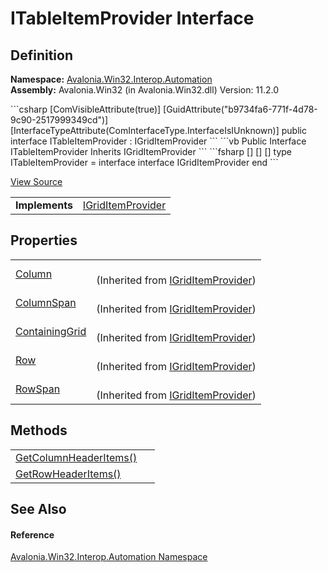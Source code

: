 # ITableItemProvider Interface




## Definition
**Namespace:** <a href="N_Avalonia_Win32_Interop_Automation">Avalonia.Win32.Interop.Automation</a>  
**Assembly:** Avalonia.Win32 (in Avalonia.Win32.dll) Version: 11.2.0

<Tabs groupId="api-code-preview">
<TabItem value="csharp" label="C#">
```csharp
[ComVisibleAttribute(true)]
[GuidAttribute("b9734fa6-771f-4d78-9c90-2517999349cd")]
[InterfaceTypeAttribute(ComInterfaceType.InterfaceIsIUnknown)]
public interface ITableItemProvider : IGridItemProvider
```
</TabItem>
<TabItem value="vb" label="VB">
```vb
<ComVisibleAttribute(true)>
<GuidAttribute("b9734fa6-771f-4d78-9c90-2517999349cd")>
<InterfaceTypeAttribute(ComInterfaceType.InterfaceIsIUnknown)>
Public Interface ITableItemProvider
	Inherits IGridItemProvider
```
</TabItem>
<TabItem value="fsharp" label="F#">
```fsharp
[<ComVisibleAttribute(true)>]
[<GuidAttribute("b9734fa6-771f-4d78-9c90-2517999349cd")>]
[<InterfaceTypeAttribute(ComInterfaceType.InterfaceIsIUnknown)>]
type ITableItemProvider = 
    interface
        interface IGridItemProvider
    end
```
</TabItem>
</Tabs>



<a href="https://github.com/AvaloniaUI/Avalonia/tree/master/src/Windows/Avalonia.Win32/Interop/Automation/ITableItemProvider.cs" title="View the source code">View Source</a>

<table>
<tr><td><strong>Implements</strong></td><td><a href="T_Avalonia_Win32_Interop_Automation_IGridItemProvider">IGridItemProvider</a></td></tr>
</table>



## Properties
<table>
<tr>
<td><a href="P_Avalonia_Win32_Interop_Automation_IGridItemProvider_Column">Column</a></td>
<td><br />(Inherited from <a href="T_Avalonia_Win32_Interop_Automation_IGridItemProvider">IGridItemProvider</a>)</td>
</tr>
<tr>
<td><a href="P_Avalonia_Win32_Interop_Automation_IGridItemProvider_ColumnSpan">ColumnSpan</a></td>
<td><br />(Inherited from <a href="T_Avalonia_Win32_Interop_Automation_IGridItemProvider">IGridItemProvider</a>)</td>
</tr>
<tr>
<td><a href="P_Avalonia_Win32_Interop_Automation_IGridItemProvider_ContainingGrid">ContainingGrid</a></td>
<td><br />(Inherited from <a href="T_Avalonia_Win32_Interop_Automation_IGridItemProvider">IGridItemProvider</a>)</td>
</tr>
<tr>
<td><a href="P_Avalonia_Win32_Interop_Automation_IGridItemProvider_Row">Row</a></td>
<td><br />(Inherited from <a href="T_Avalonia_Win32_Interop_Automation_IGridItemProvider">IGridItemProvider</a>)</td>
</tr>
<tr>
<td><a href="P_Avalonia_Win32_Interop_Automation_IGridItemProvider_RowSpan">RowSpan</a></td>
<td><br />(Inherited from <a href="T_Avalonia_Win32_Interop_Automation_IGridItemProvider">IGridItemProvider</a>)</td>
</tr>
</table>

## Methods
<table>
<tr>
<td><a href="M_Avalonia_Win32_Interop_Automation_ITableItemProvider_GetColumnHeaderItems">GetColumnHeaderItems()</a></td>
<td> </td>
</tr>
<tr>
<td><a href="M_Avalonia_Win32_Interop_Automation_ITableItemProvider_GetRowHeaderItems">GetRowHeaderItems()</a></td>
<td> </td>
</tr>
</table>

## See Also


#### Reference
<a href="N_Avalonia_Win32_Interop_Automation">Avalonia.Win32.Interop.Automation Namespace</a>  

